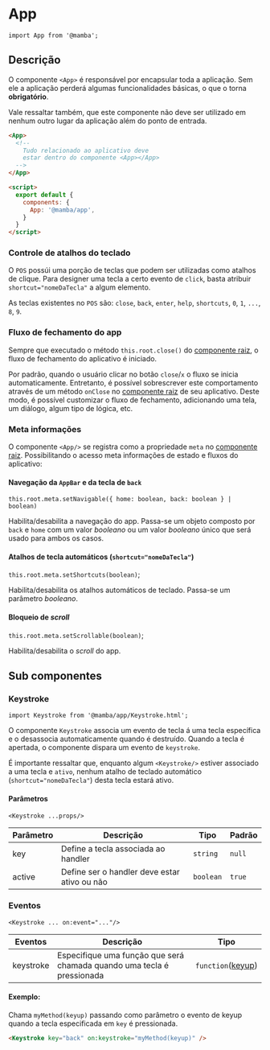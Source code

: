 # App

`import App from '@mamba';`

## Descrição

O componente `<App>` é responsável por encapsular toda a aplicação. Sem ele a aplicação perderá algumas funcionalidades básicas, o que o torna **obrigatório**.

Vale ressaltar também, que este componente não deve ser utilizado em nenhum outro lugar da aplicação além do ponto de entrada.

```html
<App>
  <!--
    Tudo relacionado ao aplicativo deve
    estar dentro do componente <App></App>
  -->
</App>

<script>
  export default {
    components: {
      App: '@mamba/app',
    }
  }
</script>
```

### Controle de atalhos do teclado

O `POS` possúi uma porção de teclas que podem ser utilizadas como atalhos de clique. Para designer uma tecla a certo evento de `click`, basta atribuir `shortcut="nomeDaTecla"` a algum elemento.

As teclas existentes no `POS` são: `close`, `back`, `enter`, `help`, `shortcuts`, `0`, `1`, `...`, `8`, `9`.

### Fluxo de fechamento do app

Sempre que executado o método `this.root.close()` do [componente raiz](https://svelte.technology/guide#component-root), o fluxo de fechamento do aplicativo é iniciado.

Por padrão, quando o usuário clicar no botão `close`/`x` o fluxo se inicia automaticamente. Entretanto, é possível sobrescrever este comportamento através de um método `onClose` no [componente raiz](https://svelte.technology/guide#component-root) de seu aplicativo. Deste modo, é possível customizar o fluxo de fechamento, adicionando uma tela, um diálogo, algum tipo de lógica, etc.

### Meta informações

O componente `<App/>` se registra como a propriedade `meta` no [componente raiz](https://svelte.technology/guide#component-root). Possibilitando o acesso meta informações de estado e fluxos do aplicativo:

#### Navegação da `AppBar` e da tecla de `back`

`this.root.meta.setNavigable({ home: boolean, back: boolean } | boolean)`

Habilita/desabilita a navegação do app. Passa-se um objeto composto por `back` e `home` com um valor *booleano* ou um valor *booleano* único que será usado para ambos os casos.

#### Atalhos de tecla automáticos (`shortcut="nomeDaTecla"`)

`this.root.meta.setShortcuts(boolean)`;

Habilita/desabilita os atalhos automáticos de teclado. Passa-se um parâmetro *booleano*.

#### Bloqueio de *scroll*

`this.root.meta.setScrollable(boolean)`;

Habilita/desabilita o *scroll* do app.

## Sub componentes

### Keystroke

`import Keystroke from '@mamba/app/Keystroke.html';`

O componente `Keystroke` associa um evento de tecla á uma tecla específica e o desassocia automaticamente quando é destruído. Quando a tecla é apertada, o componente dispara um evento de `keystroke`.

É importante ressaltar que, enquanto algum `<Keystroke/>` estiver associado a uma tecla e `ativo`, nenhum atalho de teclado automático (`shortcut="nomeDaTecla"`) desta tecla estará ativo.

#### Parâmetros

`<Keystroke ...props/>`

| Parâmetro   | Descrição                                              | Tipo            | Padrão     |
|-------------|--------------------------------------------------------|-----------------|------------|
| key          | Define a tecla associada ao handler                   | `string`        | `null`     |
| active       | Define ser o handler deve estar ativo ou não           | `boolean`      | `true`     |

### Eventos

`<Keystroke ... on:event="..."/>`

| Eventos     | Descrição                                                                            | Tipo                                                                          |
|-------------|--------------------------------------------------------------------------------------|-------------------------------------------------------------------------------|
| keystroke   | Especifique uma função que será chamada quando uma tecla é pressionada               |`function`([keyup](https://developer.mozilla.org/pt-BR/docs/Web/Events/keyup))  |

#### Exemplo:

Chama `myMethod(keyup)` passando como parâmetro o evento de keyup quando a tecla especificada em `key` é pressionada.
```html
<Keystroke key="back" on:keystroke="myMethod(keyup)" />
```